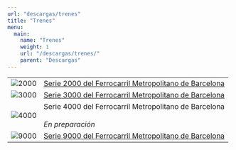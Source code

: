 ```yaml
---
url: "descargas/trenes"
title: "Trenes"
menu:
  main:
    name: "Trenes"
    weight: 1
    url: "/descargas/trenes/"
    parent: "Descargas"
---
```


|||
| ------------ | ------------- |
| ![2000](/images/trens/menu/2000.png) | <div class="tabletextpadding"><a href="/descargas/trenes/serie-2000">Serie 2000 del Ferrocarril Metropolitano de Barcelona</div> |
| ![3000](/images/trens/menu/3000.png)  | <div class="tabletextpadding"><a href="/descargas/trenes/serie-3000">Serie 3000 del Ferrocarril Metropolitano de Barcelona</div> |
| ![4000](/images/trens/menu/4000.png)  | <div class="tabletextpadding">Serie 4000 del Ferrocarril Metropolitano de Barcelona<br><br><em>En preparación</em></div> |
| ![9000](/images/trens/menu/9000.png)  | <div class="tabletextpadding"><a href="/descargas/trenes/serie-9000">Serie 9000 del Ferrocarril Metropolitano de Barcelona</div> |

